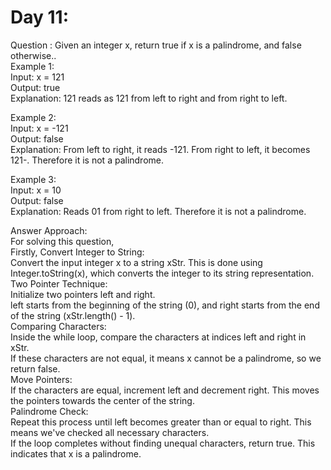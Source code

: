 # Day 11:
Question : Given an integer x, return true if x is a palindrome, and false otherwise..
<br/>
Example 1:<br/>
Input: x = 121<br/>
Output: true<br/>
Explanation: 121 reads as 121 from left to right and from right to left.<br/>

Example 2:<br/>
Input: x = -121<br/>
Output: false<br/>
Explanation: From left to right, it reads -121. From right to left, it becomes 121-. Therefore it is not a palindrome.<br/>

Example 3:<br/>
Input: x = 10<br/>
Output: false<br/>
Explanation: Reads 01 from right to left. Therefore it is not a palindrome.<br/>


Answer Approach:<br/>
For solving this question,<br/>
Firstly, Convert Integer to String:<br/>
Convert the input integer x to a string xStr. This is done using Integer.toString(x), which converts the integer to its string representation.<br/>
Two Pointer Technique:<br/>
Initialize two pointers left and right.<br/>
left starts from the beginning of the string (0), and right starts from the end of the string (xStr.length() - 1).<br/>
Comparing Characters:<br/>
Inside the while loop, compare the characters at indices left and right in xStr.<br/>
If these characters are not equal, it means x cannot be a palindrome, so we return false.<br/>
Move Pointers:<br/>
If the characters are equal, increment left and decrement right.
This moves the pointers towards the center of the string.
<br/>
Palindrome Check:<br/>
Repeat this process until left becomes greater than or equal to right. This means we've checked all necessary characters.<br/>
If the loop completes without finding unequal characters, return true. This indicates that x is a palindrome.<br/>

